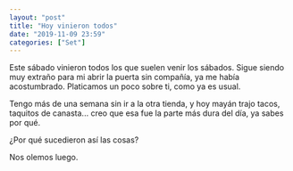 ```yaml
---
layout: "post"
title: "Hoy vinieron todos"
date: "2019-11-09 23:59"
categories: ["Set"]
---
```


Este sábado vinieron todos los que suelen venir los sábados. Sigue siendo muy extraño para mi abrir la puerta sin compañía, ya me había acostumbrado.
Platicamos un poco sobre ti, como ya es usual.

Tengo más de una semana sin ir a la otra tienda, y hoy mayán trajo tacos, taquitos de canasta... creo que esa fue la parte más dura del día, ya sabes por qué.

¿Por qué sucedieron así las cosas?

Nos olemos luego.